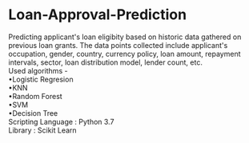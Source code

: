 # Loan-Approval-Prediction
Predicting applicant's loan eligibity based on historic data gathered on previous loan grants.
The data points collected include applicant's occupation, gender, country, currency policy, loan amount, repayment intervals, sector, loan distribution model, lender count, etc.  
Used algorithms -<br/>
•Logistic Regresion  
•KNN  
•Random Forest  
•SVM  
•Decision Tree<br/>
Scripting Language : Python 3.7<br/>
Library : Scikit Learn
